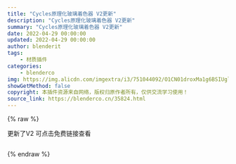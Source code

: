 ```yaml
---
title: "Cycles原理化玻璃着色器 V2更新"
description: "Cycles原理化玻璃着色器 V2更新"
summary: "Cycles原理化玻璃着色器 V2更新"
date: 2022-04-29 00:00:00
updated: 2022-04-29 00:00:00
author: blenderit
tags: 
    - 材质插件
categories:
    - blenderco
img: https://img.alicdn.com/imgextra/i3/751044092/O1CN01droxMa1g6BSIUglRm_!!751044092.png
showGetMethod: false
copyright: 本插件资源来自网络，版权归原作者所有，仅供交流学习使用！
source_link: https://blenderco.cn/35824.html
---
```


{% raw %}
<div class="article-tips"><div><i class="icon icon-smile"></i> 更新了V2 可点击免费链接查看</div></div><h2></h2>
<div style="display: none">blenderco</div>
{% endraw %}